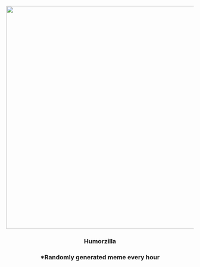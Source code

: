 <p align="center">
        <img src="https://i.redd.it/pby9uz18co991.jpg" width="600" height="600">
        </p>
        <h3 align="center">Humorzilla</h3>
        <h3 align="center">*Randomly generated meme every hour</h3>
    